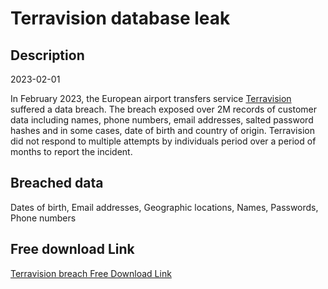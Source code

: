 # Terravision database leak

## Description

2023-02-01

In February 2023, the European airport transfers service <a href="https://www.terravision.eu/" target="_blank" rel="noopener">Terravision</a> suffered a data breach. The breach exposed over 2M records of customer data including names, phone numbers, email addresses, salted password hashes and in some cases, date of birth and country of origin. Terravision did not respond to multiple attempts by individuals period over a period of months to report the incident.

## Breached data

Dates of birth, Email addresses, Geographic locations, Names, Passwords, Phone numbers

## Free download Link

[Terravision breach Free Download Link](https://link-to.net/1229997/721.8604009737562/dynamic/?r=aHR0cHM6Ly93d3cubWVkaWFmaXJlLmNvbS92aWV3L2xZMUZkZEQ0UlptdkswRC90ZXJyYXZpc2lvbi5ldS9maWxl)